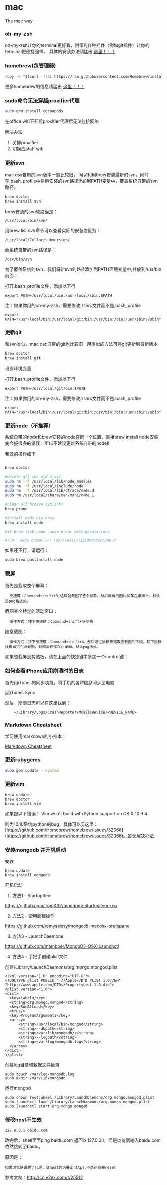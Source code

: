 mac
===

The mac way

### oh-my-zsh

oh-my-zsh让你的terminal更好看，附带的各种插件（例如git插件）让你的terminal更便捷强悍。
具体的安装办法请猛击 [这里！！！](https://github.com/robbyrussell/oh-my-zsh)

### homebrew(包管理器)

```bash
ruby -e "$(curl -fsSL https://raw.githubusercontent.com/Homebrew/install/master/install)"
```

更多homebrew的信息请猛击 [这里！！！](http://brew.sh/)

### sudo命令无法穿越proxifier代理

```bash
sudo gem install cocoapods
```

在office wifi下开启proxifier代理后无法连接网络

解决办法:

1. 关掉proxifier
2. 切换成staff wifi


### 更新svn

mac osx自带的svn版本一般比较旧，
可以利用brew安装最新的svn，同时在.bash_profile中将新安装的svn路径添加到PATH变量中，覆盖系统自带的svn路径。

```bash
brew doctor
brew install svn
```

brew安装的svn软路径是：

    /usr/local/bin/svn/

用brew list svn命令可以查看实际的安装路径为：

    /usr/local/Cellar/subversion/

而系统自带的svn路径是：

    /usr/bin/svn
  
为了覆盖系统的svn，我们将新svn的路径添加到PATH环境变量中,并放到/usr/bin前面：

打开.bash_profile文件，添加以下行

    export PATH=/usr/local/bin:/usr/local/sbin:$PATH

注：如果你用的oh-my-zsh，需要修改.zshrc文件而不是.bash_profile
    
    export PATH="/usr/local/bin:/usr/local/git/bin:/usr/bin:/bin:/usr/sbin:/sbin"
    
### 更新git

和svn类似，mac osx自带的git也比较旧，用类似的方法可将git更新到最新版本

```bash
brew doctor
brew install git
```

设置环境变量

打开.bash_profile文件，添加以下行

    export PATH=/usr/local/git/bin:$PATH

注：如果你用的oh-my-zsh，需要修改.zshrc文件而不是.bash_profile
    
    export PATH="/usr/local/bin:/usr/local/git/bin:/usr/bin:/bin:/usr/sbin:/sbin"
    
    
### 更新node（不推荐）

系统自带的node和brew安装的node在同一个位置，直接brew install node安装完会报很多的错误，所以不建议更新系统自带的node!!

我做的操作如下


```bash

brew doctor

#delete all the old staff
sudo rm -rf /usr/local/lib/node_modules
sudo rm -rf /usr/local/include/node
sudo rm -rf /usr/local/lib/dtrace/node.d
sudo rm /usr/local/share/man/man1/node.1

#clear all broken symlinks
brew prune

#install node via brew
brew install node

#if brew link node cause error with permissions

#run： sudo chmod 777 /usr/local/lib/dtrace/node.d

```

如果还不行，请运行：

```bash
sudo brew postinstall node
```

### 截屏

首先是截取整个屏幕：

      快捷键：Command+shift+3,这样就截图了整个屏幕，然后截屏的图片保存在桌面上，默认是png格式的。

 

截图某个特定的活动窗口：

      操作方式：按下快捷键：Command+shift+4+空格

 

随意截图：

      操作方式：按下快捷键：Command+shift+4，然后通过鼠标来选取要截图的区域，松下鼠标按键即可完成截图，截图同样保存在桌面，默认png格式。
      
如果想截屏到剪贴板，请在上面的快捷键中多加一个control键！

### 如何查看iPhone应用崩溃时的日志

首先用iTunes的同步功能，将手机的各种信息同步至电脑:

![iTunes Sync](https://cdn.rawgit.com/mamboer/mac/master/assets/img/Picture-1.jpg)

然后，崩溃日志可以在这里找到：

        ~/Library/Logs/CrashReporter/MobileDevice/<DEVICE_NAME>

### Markdown Cheatsheet

学习使用markdown的小抄本：

[Markdown Cheatsheet](http://assemble.io/docs/Cheatsheet-Markdown.html)

### 更新rubygems

```bash
sudo gem update --system
```

### 更新vim

```
brew update
brew doctor
brew install vim
```

如果报以下错误：
        Vim won't build with Python support on OS X 10.9.4 
        
则为10.10系统python的bug，具体可以见这里：[https://github.com/Homebrew/homebrew/issues/32066](https://github.com/Homebrew/homebrew/issues/32066)。暂无解决办法


### 安装mongodb 并开机启动

安装

```
brew update
brew install mongodb
```

开机启动

1. 方法1 - StartupItem

  https://github.com/TomK32/mongodb-startupitem-osx  

2. 方法2 - 使用面板操作
  
  https://github.com/remysaissy/mongodb-macosx-prefspane

3. 方法3 - LaunchDaemons

  https://github.com/mamboer/MongoDB-OSX-Launchctl
    
4. 方法4 - 手把手创建plist文件

  创建/Library/LaunchDaemons/org.mongo.mongod.plist
  
  ```
  <?xml version="1.0" encoding="UTF-8"?>
<!DOCTYPE plist PUBLIC "-//Apple//DTD PLIST 1.0//EN" "http://www.apple.com/DTDs/PropertyList-1.0.dtd">
<plist version="1.0">
<dict>
	<key>Label</key>
	<string>org.mongo.mongod</string>
	<key>RunAtLoad</key>
	<true/>
	<key>ProgramArguments</key>
	<array>
		<string>/usr/local/bin/mongod</string>
		<string>--dbpath</string>
		<string>/var/lib/mongodb/</string>
		<string>--logpath</string>
		<string>/var/log/mongodb.log</string>
	</array>
</dict>
</plist>
  ```
  创建log目录和数据文件目录
  
  ```
  sudo touch /var/log/mongodb.log
  sudo mkdir /var/lib/mongodb
  ```
  
  运行mongod
  
  ```
  sudo chown root:wheel /Library/LaunchDaemons/org.mongo.mongod.plist
  sudo launchctl load /Library/LaunchDaemons/org.mongo.mongod.plist
  sudo launchctl start org.mongo.mongod
  ```
  
### 修改host不生效

```
127.0.0.1 baidu.com
```

改完后，shell里面ping baidu.com 返回ip 127.0.0.1，但是浏览器输入baidu.com依然跳转至baidu。

原因是：

	如果浏览器设置了代理，改host的话要走https,不然还会被reset

参考文档：http://cn.v2ex.com/t/25512



